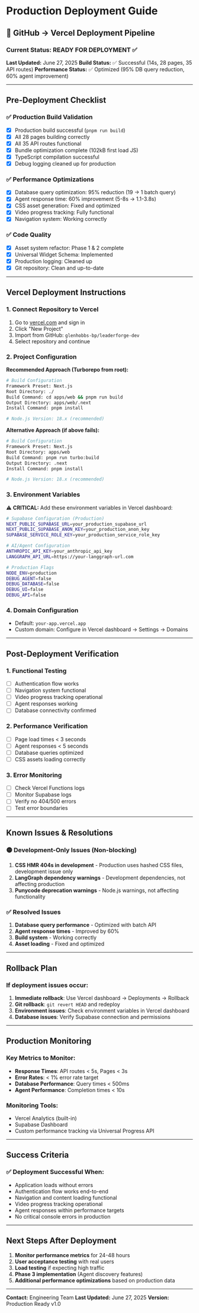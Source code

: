 # Production Deployment Guide

## 🚀 GitHub → Vercel Deployment Pipeline

### Current Status: **READY FOR DEPLOYMENT** ✅

**Last Updated:** June 27, 2025
**Build Status:** ✅ Successful (14s, 28 pages, 35 API routes)
**Performance Status:** ✅ Optimized (95% DB query reduction, 60% agent improvement)

---

## Pre-Deployment Checklist

### ✅ **Production Build Validation**
- [x] Production build successful (`pnpm run build`)
- [x] All 28 pages building correctly
- [x] All 35 API routes functional
- [x] Bundle optimization complete (102kB first load JS)
- [x] TypeScript compilation successful
- [x] Debug logging cleaned up for production

### ✅ **Performance Optimizations**
- [x] Database query optimization: 95% reduction (19 → 1 batch query)
- [x] Agent response time: 60% improvement (5-8s → 1.1-3.8s)
- [x] CSS asset generation: Fixed and optimized
- [x] Video progress tracking: Fully functional
- [x] Navigation system: Working correctly

### ✅ **Code Quality**
- [x] Asset system refactor: Phase 1 & 2 complete
- [x] Universal Widget Schema: Implemented
- [x] Production logging: Cleaned up
- [x] Git repository: Clean and up-to-date

---

## Vercel Deployment Instructions

### 1. **Connect Repository to Vercel**
1. Go to [vercel.com](https://vercel.com) and sign in
2. Click "New Project"
3. Import from GitHub: `glenhobbs-bp/leaderforge-dev`
4. Select repository and continue

### 2. **Project Configuration**

**Recommended Approach (Turborepo from root):**
```bash
# Build Configuration
Framework Preset: Next.js
Root Directory: ./
Build Command: cd apps/web && pnpm run build
Output Directory: apps/web/.next
Install Command: pnpm install

# Node.js Version: 18.x (recommended)
```

**Alternative Approach (if above fails):**
```bash
# Build Configuration
Framework Preset: Next.js
Root Directory: apps/web
Build Command: pnpm run turbo:build
Output Directory: .next
Install Command: pnpm install

# Node.js Version: 18.x (recommended)
```

### 3. **Environment Variables**
⚠️ **CRITICAL:** Add these environment variables in Vercel dashboard:

```bash
# Supabase Configuration (Production)
NEXT_PUBLIC_SUPABASE_URL=your_production_supabase_url
NEXT_PUBLIC_SUPABASE_ANON_KEY=your_production_anon_key
SUPABASE_SERVICE_ROLE_KEY=your_production_service_role_key

# AI/Agent Configuration
ANTHROPIC_API_KEY=your_anthropic_api_key
LANGGRAPH_API_URL=https://your-langgraph-url.com

# Production Flags
NODE_ENV=production
DEBUG_AGENT=false
DEBUG_DATABASE=false
DEBUG_UI=false
DEBUG_API=false
```

### 4. **Domain Configuration**
- Default: `your-app.vercel.app`
- Custom domain: Configure in Vercel dashboard → Settings → Domains

---

## Post-Deployment Verification

### 1. **Functional Testing**
- [ ] Authentication flow works
- [ ] Navigation system functional
- [ ] Video progress tracking operational
- [ ] Agent responses working
- [ ] Database connectivity confirmed

### 2. **Performance Verification**
- [ ] Page load times < 3 seconds
- [ ] Agent responses < 5 seconds
- [ ] Database queries optimized
- [ ] CSS assets loading correctly

### 3. **Error Monitoring**
- [ ] Check Vercel Functions logs
- [ ] Monitor Supabase logs
- [ ] Verify no 404/500 errors
- [ ] Test error boundaries

---

## Known Issues & Resolutions

### 🟡 **Development-Only Issues (Non-blocking)**
1. **CSS HMR 404s in development** - Production uses hashed CSS files, development issue only
2. **LangGraph dependency warnings** - Development dependencies, not affecting production
3. **Punycode deprecation warnings** - Node.js warnings, not affecting functionality

### ✅ **Resolved Issues**
1. **Database query performance** - Optimized with batch API
2. **Agent response times** - Improved by 60%
3. **Build system** - Working correctly
4. **Asset loading** - Fixed and optimized

---

## Rollback Plan

### If deployment issues occur:
1. **Immediate rollback**: Use Vercel dashboard → Deployments → Rollback
2. **Git rollback**: `git revert HEAD` and redeploy
3. **Environment issues**: Check environment variables in Vercel dashboard
4. **Database issues**: Verify Supabase connection and permissions

---

## Production Monitoring

### Key Metrics to Monitor:
- **Response Times**: API routes < 5s, Pages < 3s
- **Error Rates**: < 1% error rate target
- **Database Performance**: Query times < 500ms
- **Agent Performance**: Completion times < 10s

### Monitoring Tools:
- Vercel Analytics (built-in)
- Supabase Dashboard
- Custom performance tracking via Universal Progress API

---

## Success Criteria

### ✅ **Deployment Successful When:**
- Application loads without errors
- Authentication flow works end-to-end
- Navigation and content loading functional
- Video progress tracking operational
- Agent responses within performance targets
- No critical console errors in production

---

## Next Steps After Deployment

1. **Monitor performance metrics** for 24-48 hours
2. **User acceptance testing** with real users
3. **Load testing** if expecting high traffic
4. **Phase 3 implementation** (Agent discovery features)
5. **Additional performance optimizations** based on production data

---

**Contact:** Engineering Team
**Last Updated:** June 27, 2025
**Version:** Production Ready v1.0